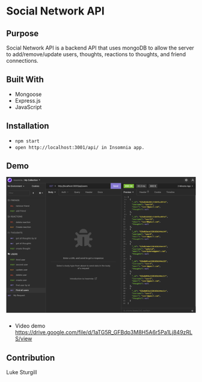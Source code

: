 # Social Network API

## Purpose
Social Network API is a backend API that uses mongoDB to allow the server to add/remove/update users, thoughts, reactions to thoughts, and friend connections.

## Built With
* Mongoose
* Express.js
* JavaScript

## Installation 
* `npm start`
* `open http://localhost:3001/api/ in Insomnia app.`

## Demo
![Application screenshot](https://github.com/Lukesturgill/social-network-api/blob/main/assets/insomniascreen.png?raw=true)

###
* Video demo
https://drive.google.com/file/d/1aTG5R_GFBdp3M8H5A6r5Pa1Lj849zRLS/view


## Contribution
Luke Sturgill